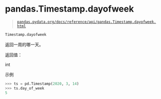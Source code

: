 # pandas.Timestamp.dayofweek

> [`pandas.pydata.org/docs/reference/api/pandas.Timestamp.dayofweek.html`](https://pandas.pydata.org/docs/reference/api/pandas.Timestamp.dayofweek.html)

```py
Timestamp.dayofweek
```

返回一周的哪一天。

返回值：

int

示例

```py
>>> ts = pd.Timestamp(2020, 3, 14)
>>> ts.day_of_week
5 
```

